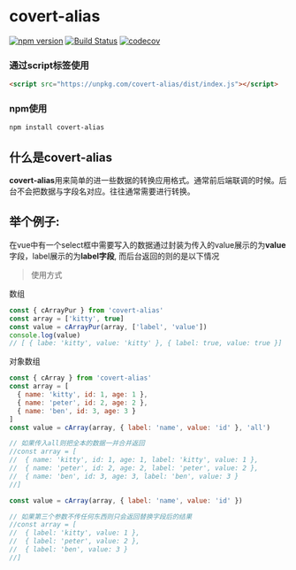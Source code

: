 # covert-alias
[![npm version](https://img.shields.io/npm/v/covert-alias.svg)](https://www.npmjs.org/package/covert-alias)
[![Build Status](https://travis-ci.org/ziksang/covert-alias.svg?branch=master)](https://travis-ci.org/ziksang/covert-alias)
[![codecov](https://codecov.io/gh/ziksang/covert-alias/branch/master/graph/badge.svg)](https://travis-ci.org/ziksang/covert-alias.svg?branch=master)

### 通过script标签使用
```html
<script src="https://unpkg.com/covert-alias/dist/index.js"></script> 
```

### npm使用
```bash
npm install covert-alias
```

## 什么是covert-alias

**covert-alias**用来简单的进一些数据的转换应用格式。通常前后端联调的时候。后台不会把数据与字段名对应。往往通常需要进行转换。

## 举个例子:

在vue中有一个select框中需要写入的数据通过封装为传入的value展示的为**value**字段，label展示的为**label字段**,
而后台返回的则的是以下情况

> 使用方式

数组
```js
const { cArrayPur } from 'covert-alias'
const array = ['kitty', true]
const value = cArrayPur(array, ['label', 'value'])
console.log(value)
// [ { labe: 'kitty', value: 'kitty' }, { label: true, value: true }]
```

对象数组

```js
const { cArray } from 'covert-alias'
const array = [
  { name: 'kitty', id: 1, age: 1 },
  { name: 'peter', id: 2, age: 2 },
  { name: 'ben', id: 3, age: 3 }
]
const value = cArray(array, { label: 'name', value: 'id' }, 'all') 

// 如果传入all则把全本的数据一并合并返回
//const array = [
//  { name: 'kitty', id: 1, age: 1, label: 'kitty', value: 1 },
//  { name: 'peter', id: 2, age: 2, label: 'peter', value: 2 },
//  { name: 'ben', id: 3, age: 3, label: 'ben', value: 3 }
//]

const value = cArray(array, { label: 'name', value: 'id' }) 

// 如果第三个参数不传任何东西则只会返回替换字段后的结果
//const array = [
//  { label: 'kitty', value: 1 },
//  { label: 'peter', value: 2 },
//  { label: 'ben', value: 3 }
//]
```

